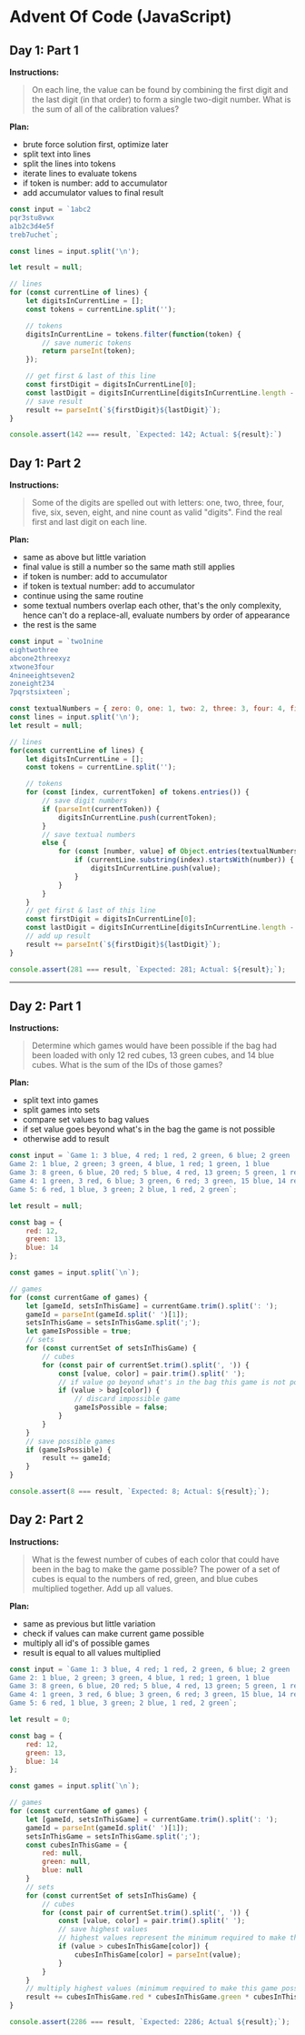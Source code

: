 # Advent Of Code (JavaScript)

## Day 1: Part 1

**Instructions:**
> On each line, the value can be found by combining the first digit and the last digit (in that order) to form a single two-digit number. What is the sum of all of the calibration values?


**Plan:**
- brute force solution first, optimize later
- split text into lines
- split the lines into tokens
- iterate lines to evaluate tokens
- if token is number: add to accumulator
- add accumulator values to final result

```js
const input = `1abc2
pqr3stu8vwx
a1b2c3d4e5f
treb7uchet`;

const lines = input.split('\n');

let result = null;

// lines
for (const currentLine of lines) {
	let digitsInCurrentLine = [];
	const tokens = currentLine.split('');

	// tokens
	digitsInCurrentLine = tokens.filter(function(token) {
		// save numeric tokens
		return parseInt(token);
	});

	// get first & last of this line
	const firstDigit = digitsInCurrentLine[0];
	const lastDigit = digitsInCurrentLine[digitsInCurrentLine.length - 1];
	// save result
	result += parseInt(`${firstDigit}${lastDigit}`);
}

console.assert(142 === result, `Expected: 142; Actual: ${result}:`)
```

## Day 1: Part 2

**Instructions:**
> Some of the digits are spelled out with letters: one, two, three, four, five, six, seven, eight, and nine count as valid "digits". Find the real first and last digit on each line.

**Plan:**
- same as above but little variation
- final value is still a number so the same math still applies
- if token is number: add to accumulator
- if token is textual number: add to accumulator
- continue using the same routine
- some textual numbers overlap each other, that's the only complexity, hence can't do a replace-all, evaluate numbers by order of appearance
- the rest is the same

```js
const input = `two1nine
eightwothree
abcone2threexyz
xtwone3four
4nineeightseven2
zoneight234
7pqrstsixteen`;

const textualNumbers = { zero: 0, one: 1, two: 2, three: 3, four: 4, five: 5, six: 6, seven: 7, eight: 8, nine: 9 };
const lines = input.split('\n');
let result = null;

// lines
for(const currentLine of lines) {
	let digitsInCurrentLine = [];
	const tokens = currentLine.split('');

	// tokens
	for (const [index, currentToken] of tokens.entries()) {
		// save digit numbers
		if (parseInt(currentToken)) {
			digitsInCurrentLine.push(currentToken);
		}
		// save textual numbers
		else {
			for (const [number, value] of Object.entries(textualNumbers)) {
				if (currentLine.substring(index).startsWith(number)) {
					digitsInCurrentLine.push(value);
				}
			}
		}
	}
	// get first & last of this line
	const firstDigit = digitsInCurrentLine[0];
	const lastDigit = digitsInCurrentLine[digitsInCurrentLine.length - 1];
	// add up result
	result += parseInt(`${firstDigit}${lastDigit}`);
}

console.assert(281 === result, `Expected: 281; Actual: ${result};`);
```

---

## Day 2: Part 1

**Instructions:**
> Determine which games would have been possible if the bag had been loaded with only 12 red cubes, 13 green cubes, and 14 blue cubes. What is the sum of the IDs of those games?

**Plan:**
- split text into games
- split games into sets
- compare set values to bag values
- if set value goes beyond what's in the bag the game is not possible
- otherwise add to result

```js
const input = `Game 1: 3 blue, 4 red; 1 red, 2 green, 6 blue; 2 green
Game 2: 1 blue, 2 green; 3 green, 4 blue, 1 red; 1 green, 1 blue
Game 3: 8 green, 6 blue, 20 red; 5 blue, 4 red, 13 green; 5 green, 1 red
Game 4: 1 green, 3 red, 6 blue; 3 green, 6 red; 3 green, 15 blue, 14 red
Game 5: 6 red, 1 blue, 3 green; 2 blue, 1 red, 2 green`;

let result = null;

const bag = {
	red: 12,
	green: 13,
	blue: 14
};

const games = input.split(`\n`);

// games
for (const currentGame of games) {
	let [gameId, setsInThisGame] = currentGame.trim().split(': ');
	gameId = parseInt(gameId.split(' ')[1]);
	setsInThisGame = setsInThisGame.split(';');
	let gameIsPossible = true;
	// sets
	for (const currentSet of setsInThisGame) {
		// cubes
		for (const pair of currentSet.trim().split(', ')) {
			const [value, color] = pair.trim().split(' ');
			// if value go beyond what's in the bag this game is not possible
			if (value > bag[color]) {
				// discard impossible game
				gameIsPossible = false;
			}
		}
	}
	// save possible games
	if (gameIsPossible) {
		result += gameId;
	}
}

console.assert(8 === result, `Expected: 8; Actual: ${result};`);
```

## Day 2: Part 2

**Instructions:**
> What is the fewest number of cubes of each color that could have been in the bag to make the game possible? The power of a set of cubes is equal to the numbers of red, green, and blue cubes multiplied together. Add up all values.

**Plan:**
- same as previous but little variation
- check if values can make current game possible
- multiply all id's of possible games
- result is equal to all values multiplied

```js
const input = `Game 1: 3 blue, 4 red; 1 red, 2 green, 6 blue; 2 green
Game 2: 1 blue, 2 green; 3 green, 4 blue, 1 red; 1 green, 1 blue
Game 3: 8 green, 6 blue, 20 red; 5 blue, 4 red, 13 green; 5 green, 1 red
Game 4: 1 green, 3 red, 6 blue; 3 green, 6 red; 3 green, 15 blue, 14 red
Game 5: 6 red, 1 blue, 3 green; 2 blue, 1 red, 2 green`;

let result = 0;

const bag = {
	red: 12,
	green: 13,
	blue: 14
};

const games = input.split(`\n`);

// games
for (const currentGame of games) {
	let [gameId, setsInThisGame] = currentGame.trim().split(': ');
	gameId = parseInt(gameId.split(' ')[1]);
	setsInThisGame = setsInThisGame.split(';');
	const cubesInThisGame = {
		red: null,
		green: null,
		blue: null
	}
	// sets
	for (const currentSet of setsInThisGame) {
		// cubes
		for (const pair of currentSet.trim().split(', ')) {
			const [value, color] = pair.trim().split(' ');
			// save highest values
			// highest values represent the minimum required to make this game possible
			if (value > cubesInThisGame[color]) {
				cubesInThisGame[color] = parseInt(value);
			}
		}
	}
	// multiply highest values (minimum required to make this game possible)
	result += cubesInThisGame.red * cubesInThisGame.green * cubesInThisGame.blue;
}

console.assert(2286 === result, `Expected: 2286; Actual ${result};`);
```
